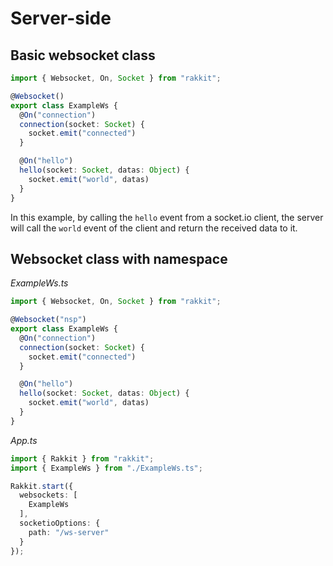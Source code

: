 # Server-side
## Basic websocket class
```typescript
import { Websocket, On, Socket } from "rakkit";

@Websocket()
export class ExampleWs {
  @On("connection")
  connection(socket: Socket) {
    socket.emit("connected")
  }

  @On("hello")
  hello(socket: Socket, datas: Object) {
    socket.emit("world", datas)
  }
}
```
In this example, by calling the `hello` event from a socket.io client, the server will call the `world` event of the client and return the received data to it.

## Websocket class with namespace
_ExampleWs.ts_
```typescript
import { Websocket, On, Socket } from "rakkit";

@Websocket("nsp")
export class ExampleWs {
  @On("connection")
  connection(socket: Socket) {
    socket.emit("connected")
  }

  @On("hello")
  hello(socket: Socket, datas: Object) {
    socket.emit("world", datas)
  }
}
```

_App.ts_
```typescript
import { Rakkit } from "rakkit";
import { ExampleWs } from "./ExampleWs.ts";

Rakkit.start({
  websockets: [
    ExampleWs
  ],
  socketioOptions: {
    path: "/ws-server"
  }
});
```
